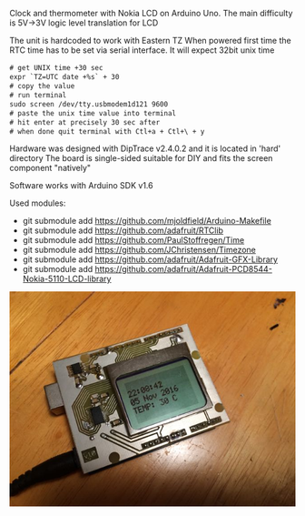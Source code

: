 Clock and thermometer with Nokia LCD on Arduino Uno. The main difficulty is 5V->3V logic level translation for LCD

The unit is hardcoded to work with Eastern TZ
When powered first time the RTC time has to be set via serial interface.
It will expect 32bit unix time

```
# get UNIX time +30 sec
expr `TZ=UTC date +%s` + 30
# copy the value
# run terminal
sudo screen /dev/tty.usbmodem1d121 9600
# paste the unix time value into terminal
# hit enter at precisely 30 sec after
# when done quit terminal with Ctl+a + Ctl+\ + y
```

Hardware was designed with DipTrace v2.4.0.2 and it is located in 'hard' directory
The board is single-sided suitable for DIY and fits the screen component "natively"

Software works with Arduino SDK v1.6

Used modules:
- git submodule add https://github.com/mjoldfield/Arduino-Makefile
- git submodule add https://github.com/adafruit/RTClib
- git submodule add https://github.com/PaulStoffregen/Time
- git submodule add https://github.com/JChristensen/Timezone
- git submodule add https://github.com/adafruit/Adafruit-GFX-Library
- git submodule add https://github.com/adafruit/Adafruit-PCD8544-Nokia-5110-LCD-library

![Complete Device](https://github.com/deniskokarev/aclock/blob/master/CompleteDevice.jpg "Complete Device")
